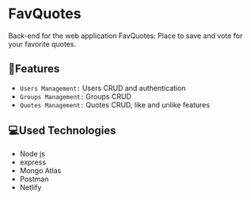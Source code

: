 # FavQuotes
Back-end for the web application FavQuotes: Place to save and vote for your favorite quotes.

## 🔨Features 
- `Users Management:` Users CRUD and authentication
- `Groups Management:` Groups CRUD
- `Quotes Management:` Quotes CRUD, like and unlike features

## 💻Used Technologies
* Node js
* express
* Mongo Atlas
* Postman
* Netlify
  

